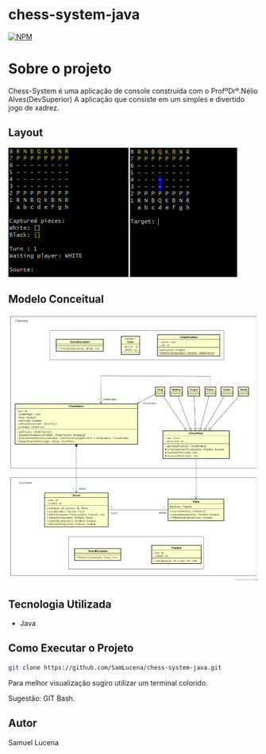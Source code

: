 # chess-system-java
[![NPM](https://img.shields.io/npm/l/java?style=plastic)](https://github.com/SamLucena/chess-system-java/blob/main/LICENSE) 
# Sobre o projeto
Chess-System é uma aplicação de console construída com o ProfºDrº.Nélio Alves(DevSuperior)
A aplicação que consiste em um simples e divertido jogo de xadrez.
## Layout
![Console](https://github.com/SamLucena/assets/blob/main/res/img/chessmatch.png) 
## Modelo Conceitual
![Modelo Conceitual](https://github.com/SamLucena/assets/blob/main/res/img/chess-system-design.png)
## Tecnologia Utilizada

- Java

## Como Executar o Projeto
```bash
git clone https://github.com/SamLucena/chess-system-java.git
```
Para melhor visualização sugiro utilizar um terminal colorido.

Sugestão: GIT Bash.

## Autor
Samuel Lucena
